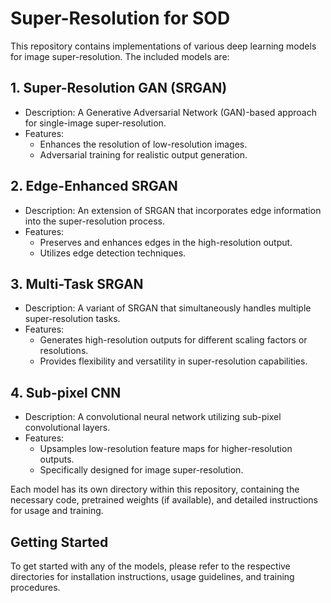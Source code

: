 # Super-Resolution for SOD

This repository contains implementations of various deep learning models for image super-resolution. The included models are:

## 1. Super-Resolution GAN (SRGAN)
- Description: A Generative Adversarial Network (GAN)-based approach for single-image super-resolution.
- Features:
  - Enhances the resolution of low-resolution images.
  - Adversarial training for realistic output generation.

## 2. Edge-Enhanced SRGAN
- Description: An extension of SRGAN that incorporates edge information into the super-resolution process.
- Features:
  - Preserves and enhances edges in the high-resolution output.
  - Utilizes edge detection techniques.

## 3. Multi-Task SRGAN
- Description: A variant of SRGAN that simultaneously handles multiple super-resolution tasks.
- Features:
  - Generates high-resolution outputs for different scaling factors or resolutions.
  - Provides flexibility and versatility in super-resolution capabilities.

## 4. Sub-pixel CNN
- Description: A convolutional neural network utilizing sub-pixel convolutional layers.
- Features:
  - Upsamples low-resolution feature maps for higher-resolution outputs.
  - Specifically designed for image super-resolution.

Each model has its own directory within this repository, containing the necessary code, pretrained weights (if available), and detailed instructions for usage and training.

## Getting Started
To get started with any of the models, please refer to the respective directories for installation instructions, usage guidelines, and training procedures.


